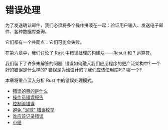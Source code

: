 # 错误处理

为了发送确认邮件，我们必须将多个操作拼凑在一起：验证用户输入、发送电子邮件、各种数据库查询。

它们都有一个共同点：它们可能会失败。

在第六章中，我们讨论了 Rust 中错误处理的构建块——Result 和 ? 运算符。

我们留下了许多未解答的问题: 错误如何融入我们应用程序的更广泛架构中? 一个好的错误是什么样的? 错误是为谁设计的？我们应该使用库吗? 哪一个?

本章将重点深入分析 Rust 中的错误处理模式。

- [错误的目的是什么](cp8.1-what-is-the-purpose-of-errors.md)
- [操作员错误报告](cp8.2-error-reporting-for-operators.md)
- [控制流错误](cp8.3-errors-for-control-flow.md)
- [避免 "泥球" 错误枚举](cp8.4-avoid-ball-of-mud-error-enums.md)
- [谁应该记录错误](cp8.5-who-should-log-errors.md)
- [小结](cp8.6-summary.md)
